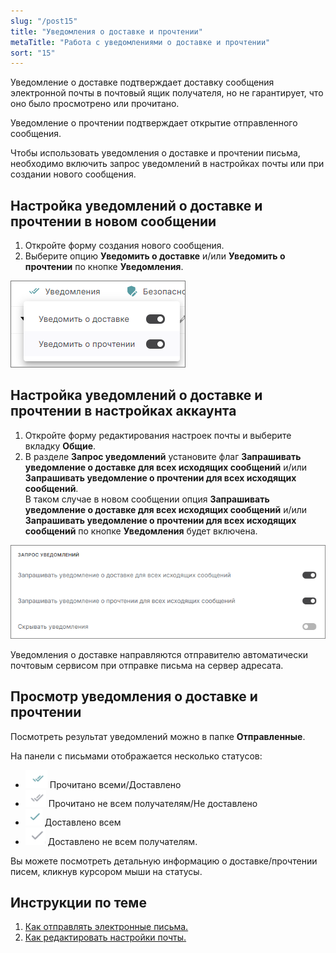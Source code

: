 ```yaml
---
slug: "/post15"
title: "Уведомления о доставке и прочтении"
metaTitle: "Работа с уведомлениями о доставке и прочтении"
sort: "15"
---
```


Уведомление о доставке подтверждает доставку сообщения электронной почты в почтовый ящик получателя, но не гарантирует, что оно было просмотрено или прочитано.   

Уведомление о прочтении подтверждает открытие отправленного сообщения.  

Чтобы использовать уведомления о доставке и прочтении письма, необходимо включить запрос уведомлений в настройках почты или при создании нового сообщения.  

## Настройка уведомлений о доставке и прочтении в новом сообщении  

1. Откройте форму создания нового сообщения.  
2. Выберите опцию **Уведомить о доставке** и/или **Уведомить о прочтении** по кнопке **Уведомления**.  

![Включение уведомлений](./images/notifications-01.png "Включение уведомлений")

## Настройка уведомлений о доставке и прочтении в настройках аккаунта  

1. Откройте форму редактирования настроек почты и выберите вкладку **Общие**.  
2. В разделе **Запрос уведомлений** установите флаг **Запрашивать уведомление о доставке для всех исходящих сообщений** и/или  **Запрашивать уведомление о прочтении для всех исходящих сообщений**.  
    В таком случае в новом сообщении опция **Запрашивать уведомление о доставке для всех исходящих сообщений** и/или  **Запрашивать уведомление о прочтении для всех исходящих сообщений** по кнопке **Уведомления** будет включена.  

![Включение уведомлений](./images/notifications-02.png "Включение уведомлений")
    
Уведомления о доставке направляются отправителю автоматически почтовым сервисом при отправке письма на сервер адресата.  

## Просмотр уведомления о доставке и прочтении  

Посмотреть результат уведомлений можно в папке **Отправленные**.   

На панели с письмами отображается несколько статусов:  
- ![notify-stat1.png](./images/notify-stat1.png "Прочитано/Доставлено") Прочитано всеми/Доставлено   
- ![notify-stat2.png](./images/notify-stat2.png "Не доставлено/не прочитано") Прочитано не всем получателям/Не доставлено  
- ![notify-stat3.png](./images/notify-stat3.png "Доставлено") Доставлено всем    
- ![notify-stat4.png](./images/notify-stat4.png "Доставлено не всем") Доставлено не всем получателям.  
  
Вы можете посмотреть детальную информацию о доставке/прочтении писем, кликнув курсором мыши на статусы.  

## Инструкции по теме  

1. [Как отправлять электронные письма.](./09-send-mail.md)  
2. [Как редактировать настройки почты.](./13-edit-account.md)  
